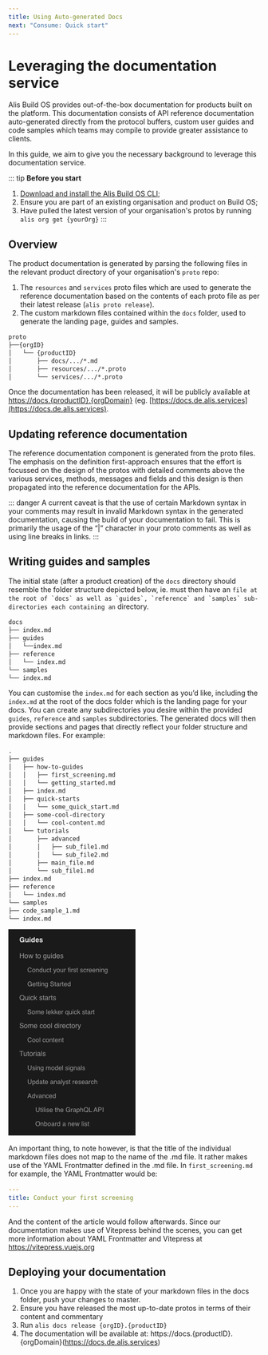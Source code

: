 ```yaml
---
title: Using Auto-generated Docs
next: "Consume: Quick start"
---
```


# Leveraging the documentation service

Alis Build OS provides out-of-the-box documentation for products built on the platform. This documentation consists of API reference documentation auto-generated directly from the protocol buffers, custom user guides and code samples which teams may compile to provide greater assistance to clients.

In this guide, we aim to give you the necessary background to leverage this documentation service.

::: tip
**Before you start**
1. [Download and install the Alis Build OS CLI](/guides/configuration/command-line-interface);
2. Ensure you are part of an existing organisation and product on Build OS;
3. Have pulled the latest version of your organisation's protos by running `alis org get {yourOrg}`
:::

## Overview

The product documentation is generated by parsing the following files in the relevant product directory of your organisation's `proto` repo:
1. The `resources` and `services` proto files which are used to generate the reference documentation based on the contents of each proto file as per their latest release (`alis proto release`).
2. The custom markdown files contained within the `docs` folder, used to generate the landing page, guides and samples.
```
proto
├──{orgID}
│   └── {productID}
│       ├── docs/.../*.md
│       ├── resources/.../*.proto
│       └── services/.../*.proto
```

Once the documentation has been released, it will be publicly available at [https://docs.{productID}.{orgDomain}](https://docs.de.alis.services) (eg. [https://docs.de.alis.services](https://docs.de.alis.services).

## Updating reference documentation

The reference documentation component is generated from the proto files. The emphasis on the definition first-approach ensures that the effort is focussed on the design of the protos with detailed comments above the various services, methods, messages and fields and this design is then propagated into the reference documentation for the APIs.

::: danger 
A current caveat is that the use of certain Markdown syntax in your comments may result in invalid Markdown syntax in the generated documentation, causing the build of your documentation to fail. This is primarily the usage of the “|” character in your proto comments as well as using line breaks in links.
:::

## Writing guides and samples

The initial state (after a product creation) of the `docs` directory should resemble the folder structure depicted below, ie. must then have an `` file at the root of `docs` as well as `guides`, `reference` and `samples` sub-directories each containing an `` directory.
```
docs
├── index.md
├── guides
│   └──index.md
├── reference
│   └── index.md
└── samples
└── index.md
```

You can customise the `index.md` for each section as you’d like, including the `index.md` at the root of the docs folder which is the landing page for your docs. You can create any subdirectories you desire within the provided `guides`, `reference` and `samples` subdirectories. The generated docs will then provide sections and pages that directly reflect your folder structure and markdown files. For example:

```
.
├── guides
│   ├── how-to-guides
│   │   ├── first_screening.md
│   │   └── getting_started.md
│   ├── index.md
│   ├── quick-starts
│   │   └── some_quick_start.md
│   ├── some-cool-directory
│   │   └── cool-content.md
│   └── tutorials
│       ├── advanced
│       │   ├── sub_file1.md
│       │   └── sub_file2.md
│       ├── main_file.md
│       └── sub_file1.md
├── index.md
├── reference
│   └── index.md
└── samples
├── code_sample_1.md
└── index.md
```
![](./img/docs-folder-structure.png)

An important thing, to note however, is that the title of the individual markdown files does not map to the name of the .md file. It rather makes use of the YAML Frontmatter defined in the .md file. In `first_screening.md` for example, the YAML Frontmatter would be:
```yaml
---
title: Conduct your first screening
---
```
And the content of the article would follow afterwards. Since our documentation makes use of Vitepress behind the scenes, you can get more information about YAML Frontmatter and Vitepress at https://vitepress.vuejs.org

## Deploying your documentation
1. Once you are happy with the state of your markdown files in the docs folder, push your changes to master.
2. Ensure you have released the most up-to-date protos in terms of their content and commentary
3. Run `alis docs release {orgID}.{productID}`
4. The documentation will be available at: https://docs.{productID}.{orgDomain}(https://docs.de.alis.services)
